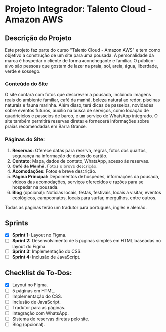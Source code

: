 # Projeto Integrador: Talento Cloud - Amazon AWS

## Descrição do Projeto

Este projeto faz parte do curso "Talento Cloud - Amazon AWS" e tem como objetivo a construção de um site para uma
pousada. A personalidade da marca é hospedar o cliente de forma aconchegante e familiar. O público-alvo são pessoas que
gostam de lazer na praia, sol, areia, água, liberdade, verde e sossego.

### Conteúdo do Site

O site contará com fotos que descrevem a pousada, incluindo imagens reais do ambiente familiar, café da manhã, beleza
natural ao redor, piscinas naturais e fauna marinha. Além disso, terá dicas de passeios, novidades sobre eventos
futuros, auxílio na busca de serviços, como locação de quadriciclos e passeios de barco, e um serviço de WhatsApp
integrado. O site também permitirá reservas diretas e fornecerá informações sobre praias recomendadas em Barra Grande.

### Páginas do Site:

1. **Reservas:** Oferece datas para reserva, regras, fotos dos quartos, segurança na informação de dados do cartão.
2. **Contato:** Mapa, dados de contato, WhatsApp, acesso às reservas.
3. **Café da Manhã:** Fotos e breve descrição.
4. **Acomodações:** Fotos e breve descrição.
5. **Página Principal:** Depoimentos de hóspedes, informações da pousada, vídeos das acomodações, serviços oferecidos e
   razões para se hospedar na pousada.
6. **Blog** (opcional): Notícias locais, festas, festivais, locais a visitar, eventos ecológicos, campeonatos, locais
   para surfar, mergulhos, entre outros.

Todas as páginas terão um tradutor para português, inglês e alemão.

## Sprints

-[x] **Sprint 1:** Layout no Figma.
-[ ] **Sprint 2:** Desenvolvimento de 5 páginas simples em HTML baseadas no layout do Figma.
-[ ] **Sprint 3:** Implementação do CSS.
-[ ] **Sprint 4:** Inclusão de JavaScript.

## Checklist de To-Dos:

-[x] Layout no Figma.
-[ ] 5 páginas em HTML.
-[ ] Implementação do CSS.
-[ ] Inclusão de JavaScript.
-[ ] Tradutor para as páginas.
-[ ] Integração com WhatsApp.
-[ ] Sistema de reservas diretas pelo site.
-[ ] Blog (opcional).

